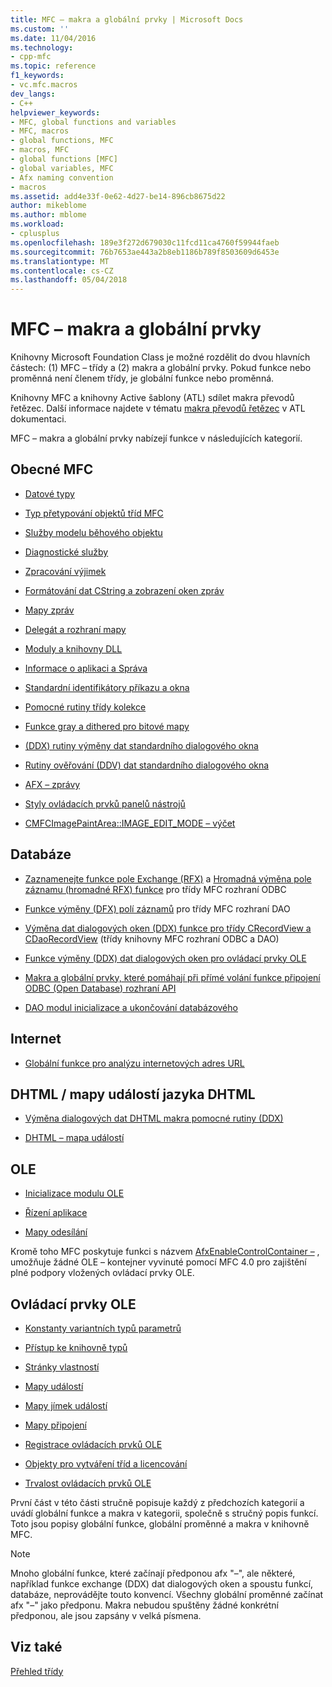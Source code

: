 ```yaml
---
title: MFC – makra a globální prvky | Microsoft Docs
ms.custom: ''
ms.date: 11/04/2016
ms.technology:
- cpp-mfc
ms.topic: reference
f1_keywords:
- vc.mfc.macros
dev_langs:
- C++
helpviewer_keywords:
- MFC, global functions and variables
- MFC, macros
- global functions, MFC
- macros, MFC
- global functions [MFC]
- global variables, MFC
- Afx naming convention
- macros
ms.assetid: add4e33f-0e62-4d27-be14-896cb8675d22
author: mikeblome
ms.author: mblome
ms.workload:
- cplusplus
ms.openlocfilehash: 189e3f272d679030c11fcd11ca4760f59944faeb
ms.sourcegitcommit: 76b7653ae443a2b8eb1186b789f8503609d6453e
ms.translationtype: MT
ms.contentlocale: cs-CZ
ms.lasthandoff: 05/04/2018
---
```

# <a name="mfc-macros-and-globals"></a>MFC – makra a globální prvky
Knihovny Microsoft Foundation Class je možné rozdělit do dvou hlavních částech: (1) MFC – třídy a (2) makra a globální prvky. Pokud funkce nebo proměnná není členem třídy, je globální funkce nebo proměnná.  
  
 Knihovny MFC a knihovny Active šablony (ATL) sdílet makra převodů řetězec. Další informace najdete v tématu [makra převodů řetězec](../../atl/reference/string-conversion-macros.md) v ATL dokumentaci.  
  
 MFC – makra a globální prvky nabízejí funkce v následujících kategorií.  
  
## <a name="general-mfc"></a>Obecné MFC  
  
-   [Datové typy](data-types-mfc.md)  
  
-   [Typ přetypování objektů tříd MFC](type-casting-of-mfc-class-objects.md)  
  
-   [Služby modelu běhového objektu](run-time-object-model-services.md)  
  
-   [Diagnostické služby](diagnostic-services.md)  
  
-   [Zpracování výjimek](exception-processing.md)  
  
-   [Formátování dat CString a zobrazení oken zpráv](cstring-formatting-and-message-box-display.md)  
  
-   [Mapy zpráv](message-map-macros-mfc.md)  

-   [Delegát a rozhraní mapy](delegate-and-interface-maps.md)

-   [Moduly a knihovny DLL](extension-dll-macros.md)
  
-   [Informace o aplikaci a Správa](application-information-and-management.md)  
  
-   [Standardní identifikátory příkazu a okna](standard-command-and-window-ids.md)  
  
-   [Pomocné rutiny třídy kolekce](collection-class-helpers.md)  
  
-   [Funkce gray a dithered pro bitové mapy](gray-and-dithered-bitmap-functions.md)  
  
-   [(DDX) rutiny výměny dat standardního dialogového okna](standard-dialog-data-exchange-routines.md)  
  
-   [Rutiny ověřování (DDV) dat standardního dialogového okna](standard-dialog-data-validation-routines.md)  
  
-   [AFX – zprávy](afx-messages.md)  
  
-   [Styly ovládacích prvků panelů nástrojů](toolbar-control-styles.md)  
  
-   [CMFCImagePaintArea::IMAGE_EDIT_MODE – výčet](cmfcimagepaintarea-image-edit-mode-enumeration.md)  

  
## <a name="database"></a>Databáze  
  
-   [Zaznamenejte funkce pole Exchange (RFX)](record-field-exchange-functions.md) a [Hromadná výměna pole záznamu (hromadné RFX) funkce](record-field-exchange-functions.md) pro třídy MFC rozhraní ODBC  
  
-   [Funkce výměny (DFX) polí záznamů](record-field-exchange-functions.md) pro třídy MFC rozhraní DAO  
  
-   [Výměna dat dialogových oken (DDX) funkce pro třídy CRecordView a CDaoRecordView](dialog-data-exchange-functions-for-crecordview-and-cdaorecordview.md) (třídy knihovny MFC rozhraní ODBC a DAO)  
  
-   [Funkce výměny (DDX) dat dialogových oken pro ovládací prvky OLE](dialog-data-exchange-functions-for-ole-controls.md)  
  
-   [Makra a globální prvky, které pomáhají při přímé volání funkce připojení ODBC (Open Database) rozhraní API](database-macros-and-globals.md)  
  
-   [DAO modul inicializace a ukončování databázového](dao-database-engine-initialization-and-termination.md)  
  
## <a name="internet"></a>Internet  
  
-   [Globální funkce pro analýzu internetových adres URL](internet-url-parsing-globals.md)  
  
## <a name="dhtml--dhtml-event-maps"></a>DHTML / mapy událostí jazyka DHTML  
  
-   [Výměna dialogových dat DHTML makra pomocné rutiny (DDX)](ddx-dhtml-helper-macros.md)  
  
-   [DHTML – mapa událostí](dhtml-event-maps.md)  
  
## <a name="ole"></a>OLE  
  
-   [Inicializace modulu OLE](ole-initialization.md)  
  
-   [Řízení aplikace](application-control.md)  
  
-   [Mapy odesílání](dispatch-maps.md)  
  
 Kromě toho MFC poskytuje funkci s názvem [AfxEnableControlContainer –](ole-initialization.md#afxenablecontrolcontainer) , umožňuje žádné OLE – kontejner vyvinuté pomocí MFC 4.0 pro zajištění plné podpory vložených ovládací prvky OLE.  
  
## <a name="ole-controls"></a>Ovládací prvky OLE  
  
-   [Konstanty variantních typů parametrů](variant-parameter-type-constants.md)  
  
-   [Přístup ke knihovně typů](type-library-access.md)  
  
-   [Stránky vlastností](property-pages-mfc.md)  
  
-   [Mapy událostí](event-maps.md)  
  
-   [Mapy jímek událostí](event-sink-maps.md)  
  
-   [Mapy připojení](connection-maps.md)  
  
-   [Registrace ovládacích prvků OLE](registering-ole-controls.md)  
  
-   [Objekty pro vytváření tříd a licencování](class-factories-and-licensing.md)  
  
-   [Trvalost ovládacích prvků OLE](persistence-of-ole-controls.md)  
  
 První část v této části stručně popisuje každý z předchozích kategorií a uvádí globální funkce a makra v kategorii, společně s stručný popis funkcí. Toto jsou popisy globální funkce, globální proměnné a makra v knihovně MFC.  
  
> [!NOTE]
>  Mnoho globální funkce, které začínají předponou afx "–", ale některé, například funkce exchange (DDX) dat dialogových oken a spoustu funkcí, databáze, neprovádějte touto konvencí. Všechny globální proměnné začínat afx "–" jako předponu. Makra nebudou spuštěny žádné konkrétní předponou, ale jsou zapsány v velká písmena.  
  
## <a name="see-also"></a>Viz také  
 [Přehled třídy](../../mfc/class-library-overview.md)



